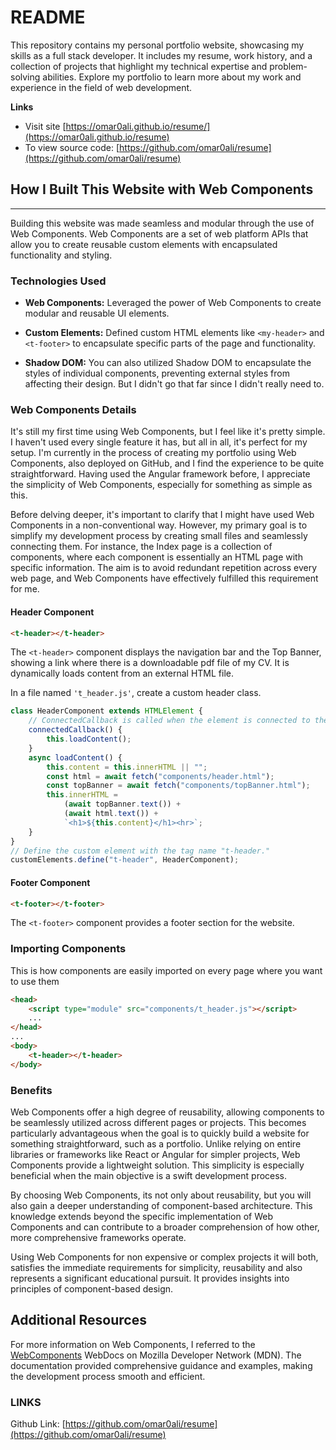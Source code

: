 # README

This repository contains my personal portfolio website, showcasing my skills as a full stack developer. It includes my resume, work history, and a collection of projects that highlight my technical expertise and problem-solving abilities. Explore my portfolio to learn more about my work and experience in the field of web development.

**Links**

-   Visit site [https://omar0ali.github.io/resume/](https://omar0ali.github.io/resume)
-   To view source code: [https://github.com/omar0ali/resume](https://github.com/omar0ali/resume)

## How I Built This Website with Web Components

---

Building this website was made seamless and modular through the use of Web Components. Web Components are a set of web platform APIs that allow you to create reusable custom elements with encapsulated functionality and styling.

### Technologies Used

-   **Web Components:** Leveraged the power of Web Components to create modular and reusable UI elements.

-   **Custom Elements:** Defined custom HTML elements like `<my-header>` and `<t-footer>` to encapsulate specific parts of the page and functionality.

-   **Shadow DOM:** You can also utilized Shadow DOM to encapsulate the styles of individual components, preventing external styles from affecting their design. But I didn't go that far since I didn't really need to.

### Web Components Details

It's still my first time using Web Components, but I feel like it's pretty simple. I haven't used every single feature it has, but all in all, it's perfect for my setup. I'm currently in the process of creating my portfolio using Web Components, also deployed on GitHub, and I find the experience to be quite straightforward. Having used the Angular framework before, I appreciate the simplicity of Web Components, especially for something as simple as this.

Before delving deeper, it's important to clarify that I might have used Web Components in a non-conventional way. However, my primary goal is to simplify my development process by creating small files and seamlessly connecting them. For instance, the Index page is a collection of components, where each component is essentially an HTML page with specific information. The aim is to avoid redundant repetition across every web page, and Web Components have effectively fulfilled this requirement for me.

#### Header Component

```html
<t-header></t-header>
```

The `<t-header>` component displays the navigation bar and the Top Banner, showing a link where there is a downloadable pdf file of my CV. It is dynamically loads content from an external HTML file.

In a file named `'t_header.js'`, create a custom header class.

```js
class HeaderComponent extends HTMLElement {
	// ConnectedCallback is called when the element is connected to the DOM.
	connectedCallback() {
		this.loadContent();
	}
	async loadContent() {
		this.content = this.innerHTML || "";
		const html = await fetch("components/header.html");
		const topBanner = await fetch("components/topBanner.html");
		this.innerHTML =
			(await topBanner.text()) +
			(await html.text()) +
			`<h1>${this.content}</h1><hr>`;
	}
}
// Define the custom element with the tag name "t-header."
customElements.define("t-header", HeaderComponent);
```

#### Footer Component

```html
<t-footer></t-footer>
```

The `<t-footer>` component provides a footer section for the website.

### Importing Components
This is how components are easily imported on every page where you want to use them

```html
<head>
	<script type="module" src="components/t_header.js"></script>
	...
</head>
...
<body>
	<t-header></t-header>
</body>
```

### Benefits

Web Components offer a high degree of reusability, allowing components to be seamlessly utilized across different pages or projects. This becomes particularly advantageous when the goal is to quickly build a website for something straightforward, such as a portfolio. Unlike relying on entire libraries or frameworks like React or Angular for simpler projects, Web Components provide a lightweight solution. This simplicity is especially beneficial when the main objective is a swift development process.

By choosing Web Components, its not only about reusability, but you will also gain a deeper understanding of component-based architecture. This knowledge extends beyond the specific implementation of Web Components and can contribute to a broader comprehension of how other, more comprehensive frameworks operate.

Using Web Components for non expensive or complex projects it will both, satisfies the immediate requirements for simplicity, reusability and also represents a significant educational pursuit. It provides insights into principles of component-based design.

## Additional Resources

For more information on Web Components, I referred to the [WebComponents](https://developer.mozilla.org/en-US/docs/Web/API/Web_components) WebDocs on Mozilla Developer Network (MDN). The documentation provided comprehensive guidance and examples, making the development process smooth and efficient.


### LINKS
Github Link: [https://github.com/omar0ali/resume](https://github.com/omar0ali/resume)